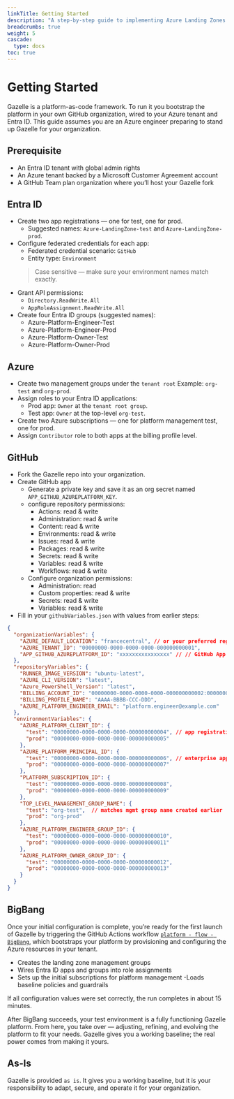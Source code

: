 ```yaml
---
linkTitle: Getting Started
description: "A step-by-step guide to implementing Azure Landing Zones in your tenant — free and open source"
breadcrumbs: true
weight: 5
cascade:
  type: docs
toc: true
---
```

# Getting Started
Gazelle is a platform-as-code framework. To run it you bootstrap the platform in your own GitHub organization, wired to your Azure tenant and Entra ID. This guide assumes you are an Azure engineer preparing to stand up Gazelle for your organization.

## Prerequisite

- An Entra ID tenant with global admin rights
- An Azure tenant backed by a Microsoft Customer Agreement account
- A GitHub Team plan organization where you’ll host your Gazelle fork

## Entra ID

- Create two app registrations — one for test, one for prod.
  - Suggested names: `Azure-LandingZone-test` and `Azure-LandingZone-prod`.
- Configure federated credentials for each app:
  - Federated credential scenario: `GitHub`
  - Entity type: `Environment`
  > Case sensitive — make sure your environment names match exactly.
- Grant API permissions:
  - `Directory.ReadWrite.All`
  - `AppRoleAssignment.ReadWrite.All`
- Create four Entra ID groups (suggested names):
  - Azure-Platform-Engineer-Test
  - Azure-Platform-Engineer-Prod
  - Azure-Platform-Owner-Test
  - Azure-Platform-Owner-Prod



## Azure

- Create two management groups under the `tenant root` Example: `org-test` and `org-prod`.
- Assign roles to your Entra ID applications:
  - Prod app: `Owner` at the `tenant root group`.
  - Test app: `Owner` at the top-level `org-test`.
- Create two Azure subscriptions — one for platform management test, one for prod.
- Assign `Contributor` role to both apps at the billing profile level.



## GitHub

- Fork the Gazelle repo into your organization.
- Create GitHub app
  - Generate a private key and save it as an org secret named `APP_GITHUB_AZUREPLATFORM_KEY`.
  - configure repository permissions:
    - Actions: read & write
    - Administration: read & write
    - Content: read & write
    - Environments: read & write
    - Issues: read & write
    - Packages: read & write
    - Secrets: read & write
    - Variables: read & write
    - Workflows: read & write
  - Configure organization permissions:
    - Administration: read
    - Custom properties: read & write
    - Secrets: read & write
    - Variables: read & write
- Fill in your `githubVariables.json` with values from earlier steps:
```json
{
  "organizationVariables": {
    "AZURE_DEFAULT_LOCATION": "francecentral", // or your preferred region
    "AZURE_TENANT_ID": "00000000-0000-0000-0000-000000000001",
    "APP_GITHUB_AZUREPLATFORM_ID": "xxxxxxxxxxxxxxxx" // // GitHub App ID
  },
  "repositoryVariables": {
    "RUNNER_IMAGE_VERSION": "ubuntu-latest",
    "AZURE_CLI_VERSION": "latest",
    "Azure_PowerShell_Version": "latest",
    "BILLING_ACCOUNT_ID": "00000000-0000-0000-0000-000000000002:00000000-0000-0000-0000-000000000003_2000-01-01",
    "BILLING_PROFILE_NAME": "AAAA-BBBB-CCC-DDD",
    "AZURE_PLATFORM_ENGINEER_EMAIL": "platform.engineer@example.com"
  },
  "environmentVariables": {
    "AZURE_PLATFORM_CLIENT_ID": {
      "test": "00000000-0000-0000-0000-000000000004", // app registration client id
      "prod": "00000000-0000-0000-0000-000000000005"
    },
    "AZURE_PLATFORM_PRINCIPAL_ID": {
      "test": "00000000-0000-0000-0000-000000000006", // enterprise application object id
      "prod": "00000000-0000-0000-0000-000000000007"
    },
    "PLATFORM_SUBSCRIPTION_ID": {
      "test": "00000000-0000-0000-0000-000000000008",
      "prod": "00000000-0000-0000-0000-000000000009"
    },
    "TOP_LEVEL_MANAGEMENT_GROUP_NAME": {
      "test": "org-test",  // matches mgmt group name created earlier
      "prod": "org-prod"
    },
    "AZURE_PLATFORM_ENGINEER_GROUP_ID": {
      "test": "00000000-0000-0000-0000-000000000010",
      "prod": "00000000-0000-0000-0000-000000000011"
    },
    "AZURE_PLATFORM_OWNER_GROUP_ID": {
      "test": "00000000-0000-0000-0000-000000000012",
      "prod": "00000000-0000-0000-0000-000000000013"
    }
  }
}
```

## BigBang

Once your initial configuration is complete, you’re ready for the first launch of Gazelle by triggering the GitHub Actions workflow [`platform - flow - BigBang`](/docs/platform-as-code/#big-bang), which bootstraps your platform by provisioning and configuring the Azure resources in your tenant.
- Creates the landing zone management groups
- Wires Entra ID apps and groups into role assignments
- Sets up the initial subscriptions for platform management
 -Loads baseline policies and guardrails

If all configuration values were set correctly, the run completes in about 15 minutes.

After BigBang succeeds, your test environment is a fully functioning Gazelle platform. From here, you take over — adjusting, refining, and evolving the platform to fit your needs. Gazelle gives you a working baseline; the real power comes from making it yours.

## As-Is

Gazelle is provided `as is`. It gives you a working baseline, but it is your responsibility to adapt, secure, and operate it for your organization.